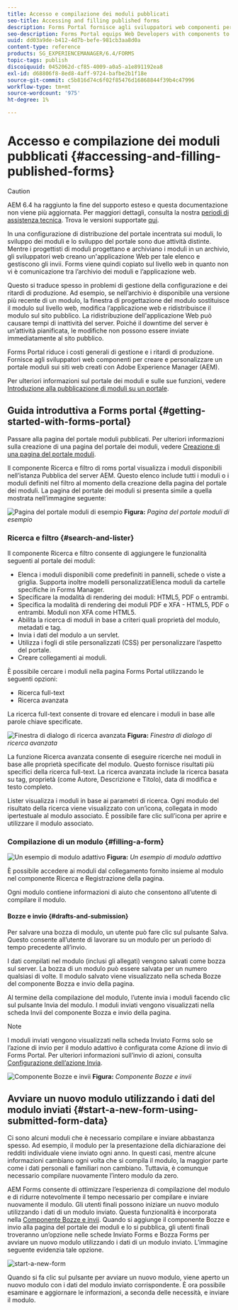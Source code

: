 ```yaml
---
title: Accesso e compilazione dei moduli pubblicati
seo-title: Accessing and filling published forms
description: Forms Portal fornisce agli sviluppatori web componenti per creare e personalizzare un portale moduli sui siti web creati con Adobe Experience Manager (AEM).
seo-description: Forms Portal equips Web Developers with components to create and customize a forms portal on websites authored using Adobe Experience Manager (AEM).
uuid: dd03a9de-b412-4d7b-befe-981cb3aa8d0a
content-type: reference
products: SG_EXPERIENCEMANAGER/6.4/FORMS
topic-tags: publish
discoiquuid: 0452062d-cf85-4009-a0a5-a1e891192ea8
exl-id: d68806f8-8ed8-4aff-9724-bafbe2b1f18e
source-git-commit: c5b816d74c6f02f85476d16868844f39b4c47996
workflow-type: tm+mt
source-wordcount: '975'
ht-degree: 1%

---
```


# Accesso e compilazione dei moduli pubblicati {#accessing-and-filling-published-forms}

>[!CAUTION]
>
>AEM 6.4 ha raggiunto la fine del supporto esteso e questa documentazione non viene più aggiornata. Per maggiori dettagli, consulta la nostra [periodi di assistenza tecnica](https://helpx.adobe.com/it/support/programs/eol-matrix.html). Trova le versioni supportate [qui](https://experienceleague.adobe.com/docs/).

In una configurazione di distribuzione del portale incentrata sui moduli, lo sviluppo dei moduli e lo sviluppo del portale sono due attività distinte. Mentre i progettisti di moduli progettano e archiviano i moduli in un archivio, gli sviluppatori web creano un&#39;applicazione Web per tale elenco e gestiscono gli invii. Forms viene quindi copiato sul livello web in quanto non vi è comunicazione tra l’archivio dei moduli e l’applicazione web.

Questo si traduce spesso in problemi di gestione della configurazione e dei ritardi di produzione. Ad esempio, se nell’archivio è disponibile una versione più recente di un modulo, la finestra di progettazione del modulo sostituisce il modulo sul livello web, modifica l’applicazione web e ridistribuisce il modulo sul sito pubblico. La ridistribuzione dell&#39;applicazione Web può causare tempi di inattività del server. Poiché il downtime del server è un’attività pianificata, le modifiche non possono essere inviate immediatamente al sito pubblico.

Forms Portal riduce i costi generali di gestione e i ritardi di produzione. Fornisce agli sviluppatori web componenti per creare e personalizzare un portale moduli sui siti web creati con Adobe Experience Manager (AEM).

Per ulteriori informazioni sul portale dei moduli e sulle sue funzioni, vedere [Introduzione alla pubblicazione di moduli su un portale](/help/forms/using/introduction-publishing-forms.md).

## Guida introduttiva a Forms portal {#getting-started-with-forms-portal}

Passare alla pagina del portale moduli pubblicati. Per ulteriori informazioni sulla creazione di una pagina del portale dei moduli, vedere [Creazione di una pagina del portale moduli](/help/forms/using/creating-form-portal-page.md).

Il componente Ricerca e filtro di roms portal visualizza i moduli disponibili nell’istanza Pubblica del server AEM. Questo elenco include tutti i moduli o i moduli definiti nel filtro al momento della creazione della pagina del portale dei moduli. La pagina del portale dei moduli si presenta simile a quella mostrata nell’immagine seguente:

![Pagina del portale moduli di esempio ](assets/forms-portal-page.png)
**Figura:** *Pagina del portale moduli di esempio*

### Ricerca e filtro {#search-and-lister}

Il componente Ricerca e filtro consente di aggiungere le funzionalità seguenti al portale dei moduli:

* Elenca i moduli disponibili come predefiniti in pannelli, schede o viste a griglia. Supporta inoltre modelli personalizzatiElenca moduli da cartelle specifiche in Forms Manager.
* Specificare la modalità di rendering dei moduli: HTML5, PDF o entrambi.
* Specifica la modalità di rendering dei moduli PDF e XFA - HTML5, PDF o entrambi. Moduli non XFA come HTML5.
* Abilita la ricerca di moduli in base a criteri quali proprietà del modulo, metadati e tag.
* Invia i dati del modulo a un servlet.
* Utilizza i fogli di stile personalizzati (CSS) per personalizzare l’aspetto del portale.
* Creare collegamenti ai moduli.

È possibile cercare i moduli nella pagina Forms Portal utilizzando le seguenti opzioni:

* Ricerca full-text
* Ricerca avanzata

La ricerca full-text consente di trovare ed elencare i moduli in base alle parole chiave specificate.

![Finestra di dialogo di ricerca avanzata](assets/search-panel.png)
**Figura:** *Finestra di dialogo di ricerca avanzata*

La funzione Ricerca avanzata consente di eseguire ricerche nei moduli in base alle proprietà specificate del modulo. Questo fornisce risultati più specifici della ricerca full-text. La ricerca avanzata include la ricerca basata su tag, proprietà (come Autore, Descrizione e Titolo), data di modifica e testo completo.

Lister visualizza i moduli in base ai parametri di ricerca. Ogni modulo del risultato della ricerca viene visualizzato con un’icona, collegata in modo ipertestuale al modulo associato. È possibile fare clic sull’icona per aprire e utilizzare il modulo associato.

### Compilazione di un modulo {#filling-a-form}

![Un esempio di modulo adattivo](assets/filling_a_form.png)
**Figura:** *Un esempio di modulo adattivo*

È possibile accedere ai moduli dal collegamento fornito insieme al modulo nel componente Ricerca e Registrazione della pagina.

Ogni modulo contiene informazioni di aiuto che consentono all’utente di compilare il modulo.

#### Bozze e invio {#drafts-and-submission}

Per salvare una bozza di modulo, un utente può fare clic sul pulsante Salva. Questo consente all’utente di lavorare su un modulo per un periodo di tempo precedente all’invio.

I dati compilati nel modulo (inclusi gli allegati) vengono salvati come bozza sul server. La bozza di un modulo può essere salvata per un numero qualsiasi di volte. Il modulo salvato viene visualizzato nella scheda Bozze del componente Bozza e invio della pagina.

Al termine della compilazione del modulo, l’utente invia i moduli facendo clic sul pulsante Invia del modulo. I moduli inviati vengono visualizzati nella scheda Invii del componente Bozza e invio della pagina.

>[!NOTE]
>
>I moduli inviati vengono visualizzati nella scheda Inviato Forms solo se l’azione di invio per il modulo adattivo è configurata come Azione di invio di Forms Portal. Per ulteriori informazioni sull’invio di azioni, consulta [Configurazione dell’azione Invia](/help/forms/using/configuring-submit-actions.md).

![Componente Bozze e invii](assets/draft-submission.png)
**Figura:** *Componente Bozze e invii*

## Avviare un nuovo modulo utilizzando i dati del modulo inviati {#start-a-new-form-using-submitted-form-data}

Ci sono alcuni moduli che è necessario compilare e inviare abbastanza spesso. Ad esempio, il modulo per la presentazione della dichiarazione dei redditi individuale viene inviato ogni anno. In questi casi, mentre alcune informazioni cambiano ogni volta che si compila il modulo, la maggior parte come i dati personali e familiari non cambiano. Tuttavia, è comunque necessario compilare nuovamente l’intero modulo da zero.

AEM Forms consente di ottimizzare l’esperienza di compilazione del modulo e di ridurre notevolmente il tempo necessario per compilare e inviare nuovamente il modulo. Gli utenti finali possono iniziare un nuovo modulo utilizzando i dati di un modulo inviato. Questa funzionalità è incorporata nella [Componente Bozze e invii](/help/forms/using/draft-submission-component.md). Quando si aggiunge il componente Bozze e invio alla pagina del portale dei moduli e lo si pubblica, gli utenti finali troveranno un’opzione nelle schede Inviato Forms e Bozza Forms per avviare un nuovo modulo utilizzando i dati di un modulo inviato. L’immagine seguente evidenzia tale opzione.

![start-a-new-form](assets/start-a-new-form.png)

Quando si fa clic sul pulsante per avviare un nuovo modulo, viene aperto un nuovo modulo con i dati del modulo inviato corrispondente. È ora possibile esaminare e aggiornare le informazioni, a seconda delle necessità, e inviare il modulo.
